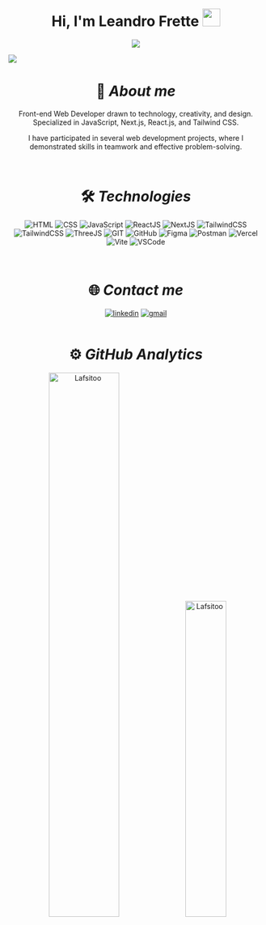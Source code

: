 <h1 align="center">Hi, I'm Leandro Frette <img src="https://media.giphy.com/media/hvRJCLFzcasrR4ia7z/giphy.gif" width="35"></h1>

<p align="center">
  <div align="center">
    <img src="https://readme-typing-svg.herokuapp.com?color=lilac&lines=Front+End+Developer;JavaScript%20|%20React.js%20|%20Next.js%20&center=true&width=500&height=50">
  </div>
</p>
<img src="https://user-images.githubusercontent.com/73097560/115834477-dbab4500-a447-11eb-908a-139a6edaec5c.gif">

<div align="center">
  
<h1 align="center">💫&nbsp;<i><b>About me</b></i></h1>


<p>
Front-end Web Developer drawn to technology, creativity, and design. Specialized in JavaScript, Next.js, React.js, and Tailwind CSS.
</p>

<p>
I have participated in several web development projects, where I demonstrated skills in teamwork and effective problem-solving.
</p>
<div/>
<br/>



<h1 align="center">🛠&nbsp;<i><b>Technologies</b></i></h1>


<p align="center">
  <img src="https://skillicons.dev/icons?i=html" alt="HTML" title="HTML" />
  <img src="https://skillicons.dev/icons?i=css" alt="CSS" title="CSS" />
  <img src="https://skillicons.dev/icons?i=js" alt="JavaScript" title="JavaScript" />
  <img src="https://skillicons.dev/icons?i=react" alt="ReactJS" title="React.js" />
  <img src="https://skillicons.dev/icons?i=next" alt="NextJS" title="Next.js" />
  <img src="https://skillicons.dev/icons?i=tailwind" alt="TailwindCSS" title="Tailwind" />
  <img src="https://skillicons.dev/icons?i=bootstrap" alt="TailwindCSS" title="Bootstrap" />
  <img src="https://skillicons.dev/icons?i=threejs" alt="ThreeJS" title="Tree.js" />
  <img src="https://skillicons.dev/icons?i=git" alt="GIT" title="Git" />
  <img src="https://skillicons.dev/icons?i=github" alt="GitHub" title="GitHub" />
  <img src="https://skillicons.dev/icons?i=figma" alt="Figma" title="Figma" />
  <img src="https://skillicons.dev/icons?i=postman" alt="Postman" title="Postman" />
  <img src="https://skillicons.dev/icons?i=vercel" alt="Vercel" title="Vercel" />
  <img src="https://skillicons.dev/icons?i=vite" alt="Vite" title="Vite" />
  <img src="https://skillicons.dev/icons?i=vscode" alt="VSCode" title="Visual Studio Code" />
<p/>  
<br>

<h1 align="center">🌐&nbsp;<i><b>Contact me</b></i></h1>


<a href="https://www.linkedin.com/in/leandro-ariel-frette/" target="blank"><img src="https://img.shields.io/badge/linkedin-%230077B5.svg?style=for-the-badge&logo=linkedin&logoColor=white" alt="linkedin" title="LinkedIn" /></a>
<a href="mailto:fretteleandro.work@gmail.com" target="blank"><img src="https://img.shields.io/badge/Gmail-D14836?style=for-the-badge&logo=gmail&logoColor=white" alt="gmail" 
title="Gmail" /></a>
<br>
<br>


<h1 align="center">⚙️&nbsp;<i><b>GitHub Analytics</b></i></h1>


<div>
  <span>&nbsp;<img src="https://github-readme-stats.vercel.app/api?username=Lafsitoo&theme=midnight-purple&show_icons=true&hide_border=true&count_private=true" alt="Lafsitoo" width="52.5%" max-width="450px" display="inline-block" /></span>
  <span>&nbsp;<img src="https://github-readme-stats.vercel.app/api/top-langs/?username=Lafsitoo&theme=midnight-purple&show_icons=true&hide_border=true&layout=compact" alt="Lafsitoo" width="40%" max-width="500px" display="inline-block" /></span>
</div>
